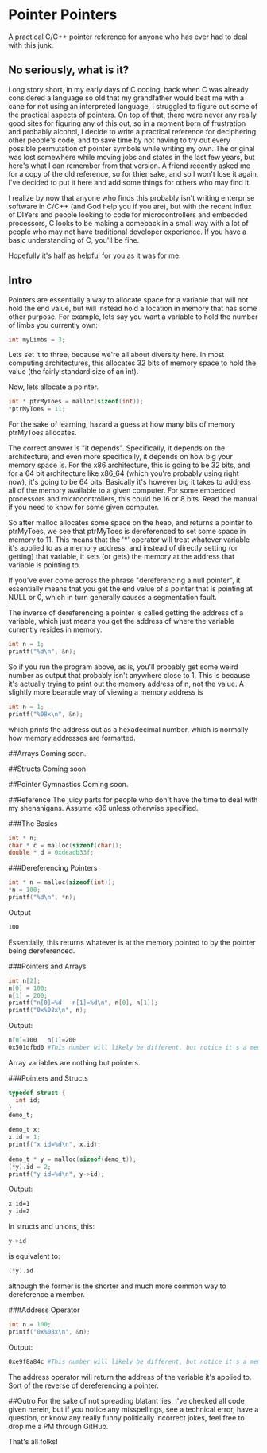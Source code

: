 # Pointer Pointers
A practical C/C++ pointer reference for anyone who has ever had to deal with this junk.

## No seriously, what is it?
Long story short, in my early days of C coding, back when C was already considered a language so old that my grandfather would beat me with a cane for not using an interpreted language, I struggled to figure out some of the practical aspects of pointers. On top of that, there were never any really good sites for figuring any of this out, so in a moment born of frustration and probably alcohol, I decide to write a practical reference for deciphering other people's code, and to save time by not having to try out every possible permutation of pointer symbols while writing my own. The original was lost somewhere while moving jobs and states in the last few years, but here's what I can remember from that version. A friend recently asked me for a copy of the old reference, so for thier sake, and so I won't lose it again, I've decided to put it here and add some things for others who may find it.

I realize by now that anyone who finds this probably isn't writing enterprise software in C/C++ (and God help you if you are), but with the recent influx of DIYers and people looking to code for microcontrollers and embedded processors, C looks to be making a comeback in a small way with a lot of people who may not have traditional developer experience. If you have a basic understanding of C, you'll be fine.

Hopefully it's half as helpful for you as it was for me.

## Intro
Pointers are essentially a way to allocate space for a variable that will not hold the end value, but will instead hold a location in memory that has some other purpose. For example, lets say you want a variable to hold the number of limbs you currently own:

```C
int myLimbs = 3;
```

Lets set it to three, because we're all about diversity here. In most computing architectures, this allocates 32 bits of memory space to hold the value (the fairly standard size of an int).

Now, lets allocate a pointer.

```C
int * ptrMyToes = malloc(sizeof(int));
*ptrMyToes = 11;
```

For the sake of learning, hazard a guess at how many bits of memory ptrMyToes allocates.

The correct answer is "it depends". Specifically, it depends on the architecture, and even more specifically, it depends on how big your memory space is. For the x86 architecture, this is going to be 32 bits, and for a 64 bit architecture like x86_64 (which you're probably using right now), it's going to be 64 bits. Basically it's however big it takes to address all of the memory available to a given computer. For some embedded processors and microcontrollers, this could be 16 or 8 bits. Read the manual if you need to know for some given computer.

So after malloc allocates some space on the heap, and returns a pointer to ptrMyToes, we see that ptrMyToes is dereferenced to set some space in memory to 11. This means that the '*' operator will treat whatever variable it's applied to as a memory address, and instead of directly setting (or getting) that variable, it sets (or gets) the memory at the address that variable is pointing to.

If you've ever come across the phrase "dereferencing a null pointer", it essentially means that you get the end value of a pointer that is pointing at NULL or 0, which in turn generally causes a segmentation fault.

The inverse of dereferencing a pointer is called getting the address of a variable, which just means you get the address of where the variable currently resides in memory. 

```C
int n = 1;
printf("%d\n", &n);
```
So if you run the program above, as is, you'll probably get some weird number as output that probably isn't anywhere close to 1. This is because it's actually trying to print out the memory address of n, not the value. A slightly more bearable way of viewing a memory address is
```C
int n = 1;
printf("%08x\n", &n);
```
which prints the address out as a hexadecimal number, which is normally how memory addresses are formatted.

##Arrays
Coming soon.

##Structs
Coming soon.

##Pointer Gymnastics
Coming soon.

##Reference
The juicy parts for people who don't have the time to deal with my shenanigans. Assume x86 unless otherwise specified.

###The Basics
```C 
int * n;
char * c = malloc(sizeof(char));
double * d = 0xdeadb33f;
```

###Dereferencing Pointers
```C
int * n = malloc(sizeof(int));
*n = 100;
printf("%d\n", *n);
```
Output
```bash
100
```

Essentially, this returns whatever is at the memory pointed to by the pointer being dereferenced.

###Pointers and Arrays
```C
int n[2];
n[0] = 100;
n[1] = 200;
printf("n[0]=%d   n[1]=%d\n", n[0], n[1]);
printf("0x%08x\n", n);
```

Output:
```bash
n[0]=100   n[1]=200
0x501dfbd0 #This number will likely be different, but notice it's a memory location.
```

Array variables are nothing but pointers.

###Pointers and Structs
```C
typedef struct {
  int id;
}
demo_t;
  
demo_t x;
x.id = 1;
printf("x id=%d\n", x.id);
  
demo_t * y = malloc(sizeof(demo_t));
(*y).id = 2;
printf("y id=%d\n", y->id);
```
Output:
```bash
x id=1
y id=2
```

In structs and unions, this:
```C
y->id
```
is equivalent to:
```C
(*y).id
```
although the former is the shorter and much more common way to dereference a member.

###Address Operator
```C
int n = 100;
printf("0x%08x\n", &n);
```

Output:
```bash
0xe9f8a84c #This number will likely be different, but notice it's a memory location.
```

The address operator will return the address of the variable it's applied to. Sort of the reverse of dereferencing a pointer.

##Outro
For the sake of not spreading blatant lies, I've checked all code given herein, but if you notice any misspellings, see a technical error, have a question, or know any really funny politically incorrect jokes, feel free to drop me a PM through GitHub. 

That's all folks!
